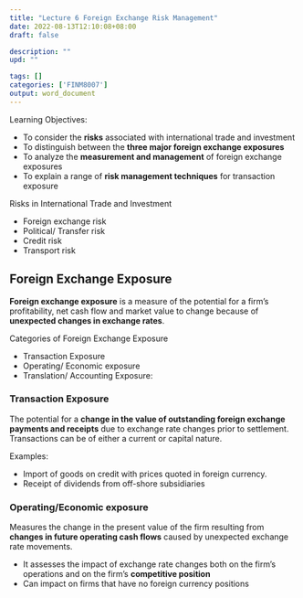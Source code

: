 ```yaml
---
title: "Lecture 6 Foreign Exchange Risk Management"
date: 2022-08-13T12:10:08+08:00
draft: false

description: ""
upd: ""

tags: []
categories: ['FINM8007']
output: word_document
---
```


Learning Objectives:

- To consider the **risks** associated with international trade and investment
- To distinguish between the **three major foreign exchange exposures**
- To analyze the **measurement and management** of foreign exchange exposures
- To explain a range of **risk management techniques** for transaction exposure

<!--more-->

Risks in International Trade and Investment

- Foreign exchange risk
- Political/ Transfer risk
- Credit risk
- Transport risk

## Foreign Exchange Exposure

**Foreign exchange exposure** is a measure of the potential for a firm’s profitability, net cash flow and market value to change because of **unexpected changes in exchange rates**.

Categories of Foreign Exchange Exposure

- Transaction Exposure
- Operating/ Economic exposure
- Translation/ Accounting Exposure:

### Transaction Exposure

The potential for a **change in the value of outstanding foreign exchange payments and receipts** due to exchange rate changes prior to settlement. Transactions can be of either a current or capital nature.

Examples:

- Import of goods on credit with prices quoted in foreign currency.
- Receipt of dividends from off-shore subsidiaries

### Operating/Economic exposure

Measures the change in the present value of the firm resulting from **changes in future operating cash flows** caused by unexpected exchange rate movements.

- It assesses the impact of exchange rate changes both on the firm’s operations and on the firm’s **competitive position**
- Can impact on firms that have no foreign currency positions

